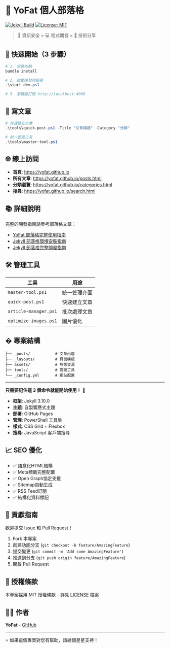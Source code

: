 # 🎯 YoFat 個人部落格

[![Jekyll Build](https://github.com/yofat/yofat.github.io/actions/workflows/pages.yml/badge.svg)](https://github.com/yofat/yofat.github.io/actions/workflows/pages.yml)
[![License: MIT](https://img.shields.io/badge/License-MIT-yellow.svg)](https://opensource.org/licenses/MIT)

> 🔐 資訊安全 × 💻 程式開發 × 🤖 技術分享

## 🚀 快速開始（3 步驟）

```powershell
# 1. 安裝依賴
bundle install

# 2. 啟動開發伺服器
.\start-dev.ps1

# 3. 瀏覽器打開 http://localhost:4000
```

## 📝 寫文章

```powershell
# 快速建立文章
.\tools\quick-post.ps1 -Title "文章標題" -Category "分類"

# 統一管理工具
.\tools\master-tool.ps1
```

## 🌐 線上訪問

- **首頁**: https://yofat.github.io
- **所有文章**: https://yofat.github.io/posts.html
- **分類瀏覽**: https://yofat.github.io/categories.html
- **搜尋**: https://yofat.github.io/search.html

## 📚 詳細說明

完整的開發指南請參考部落格文章：
- [YoFat 部落格完整使用指南](https://yofat.github.io/教學/Yofat部落格完整使用指南/)
- [Jekyll 部落格環境安裝指南](https://yofat.github.io/教學/Jekyll部落格環境安裝指南/)
- [Jekyll 部落格完整開發指南](https://yofat.github.io/教學/Jekyll部落格完整開發指南/)

## 🛠️ 管理工具

| 工具 | 用途 |
|------|------|
| `master-tool.ps1` | 統一管理介面 |
| `quick-post.ps1` | 快速建立文章 |
| `article-manager.ps1` | 批次處理文章 |
| `optimize-images.ps1` | 圖片優化 |

## � 專案結構

```
├── _posts/           # 文章內容
├── _layouts/         # 頁面模板
├── assets/           # 靜態資源
├── tools/            # 管理工具
└── _config.yml       # 網站配置
```

---

**只需要記住這 3 個命令就能開始使用！** 🎉

- **框架**: Jekyll 3.10.0
- **主題**: 自製響應式主題
- **部署**: GitHub Pages
- **管理**: PowerShell 工具集
- **樣式**: CSS Grid + Flexbox
- **搜尋**: JavaScript 客戶端搜尋

## 📈 SEO 優化

- ✅ 語意化HTML結構
- ✅ Meta標籤完整配置
- ✅ Open Graph協定支援
- ✅ Sitemap自動生成
- ✅ RSS Feed訂閱
- ✅ 結構化資料標記

## 🤝 貢獻指南

歡迎提交 Issue 和 Pull Request！

1. Fork 本專案
2. 創建功能分支 (`git checkout -b feature/AmazingFeature`)
3. 提交變更 (`git commit -m 'Add some AmazingFeature'`)
4. 推送到分支 (`git push origin feature/AmazingFeature`)
5. 開啟 Pull Request

## 📄 授權條款

本專案採用 MIT 授權條款 - 詳見 [LICENSE](LICENSE) 檔案

## 👨‍💻 作者

**YoFat** - [GitHub](https://github.com/yofat)

---

⭐ 如果這個專案對您有幫助，請給個星星支持！
